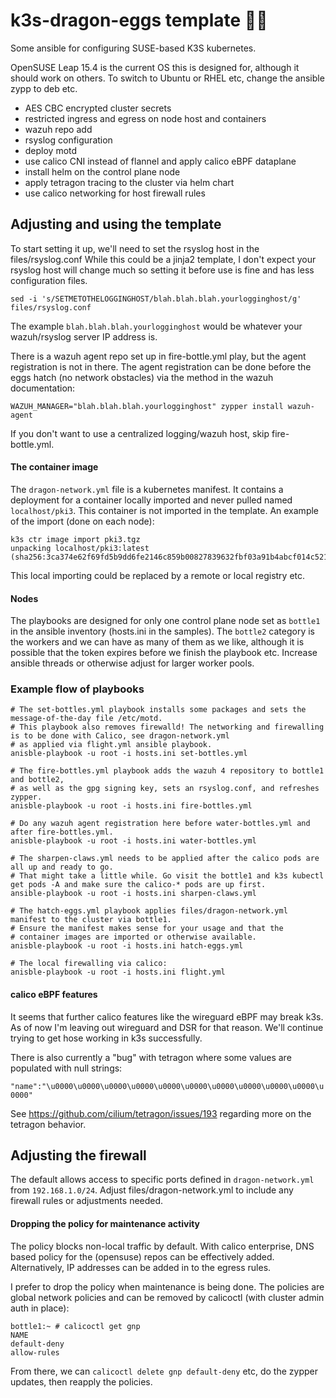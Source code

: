 # k3s-dragon-eggs template 🐉🥚

Some ansible for configuring SUSE-based K3S kubernetes.

OpenSUSE Leap 15.4 is the current OS this is designed for, although it should work on others.
To switch to Ubuntu or RHEL etc, change the ansible zypp to deb etc.

- AES CBC encrypted cluster secrets
- restricted ingress and egress on node host and containers
- wazuh repo add
- rsyslog configuration
- deploy motd
- use calico CNI instead of flannel and apply calico eBPF dataplane 
- install helm on the control plane node
- apply tetragon tracing to the cluster via helm chart
- use calico networking for host firewall rules



## Adjusting and using the template

To start setting it up, we'll need to set the rsyslog host in the files/rsyslog.conf
While this could be a jinja2 template, I don't expect your rsyslog host will change much so setting it before use
is fine and has less configuration files.

```
sed -i 's/SETMETOTHELOGGINGHOST/blah.blah.blah.yourlogginghost/g' files/rsyslog.conf
```

The example `blah.blah.blah.yourlogginghost` would be whatever your wazuh/rsyslog server IP address is.

There is a wazuh agent repo set up in fire-bottle.yml play, but the agent registration is not in there.
The agent registration can be done before the eggs hatch (no network obstacles) via the method in the wazuh documentation:

```
WAZUH_MANAGER="blah.blah.blah.yourlogginghost" zypper install wazuh-agent
```

If you don't want to use a centralized logging/wazuh host, skip fire-bottle.yml.


#### The container image

The `dragon-network.yml` file is a kubernetes manifest. It contains a deployment for a container locally imported and never pulled named `localhost/pki3`. This container is not imported in the template. An example of the import (done on each node):

```
k3s ctr image import pki3.tgz
unpacking localhost/pki3:latest (sha256:3ca374e62f69fd5b9dd6fe2146c859b00827839632fbf03a91b4abcf014c5213)...done

```

This local importing could be replaced by a remote or local registry etc.


#### Nodes

The playbooks are designed for only one control plane node set as `bottle1` in the ansible inventory (hosts.ini in the samples). 
The `bottle2` category is the workers and we can have as many of them as we like, although it is possible that the token expires before we finish the playbook etc. Increase ansible threads or otherwise adjust for larger worker pools.


### Example flow of playbooks

```
# The set-bottles.yml playbook installs some packages and sets the message-of-the-day file /etc/motd.
# This playbook also removes firewalld! The networking and firewalling is to be done with Calico, see dragon-network.yml
# as applied via flight.yml ansible playbook.
anisble-playbook -u root -i hosts.ini set-bottles.yml

# The fire-bottles.yml playbook adds the wazuh 4 repository to bottle1 and bottle2, 
# as well as the gpg signing key, sets an rsyslog.conf, and refreshes zypper.
anisble-playbook -u root -i hosts.ini fire-bottles.yml

# Do any wazuh agent registration here before water-bottles.yml and after fire-bottles.yml.
anisble-playbook -u root -i hosts.ini water-bottles.yml

# The sharpen-claws.yml needs to be applied after the calico pods are all up and ready to go.
# That might take a little while. Go visit the bottle1 and k3s kubectl get pods -A and make sure the calico-* pods are up first.
ansible-playbook -u root -i hosts.ini sharpen-claws.yml

# The hatch-eggs.yml playbook applies files/dragon-network.yml manifest to the cluster via bottle1.
# Ensure the manifest makes sense for your usage and that the 
# container images are imported or otherwise available.
anisble-playbook -u root -i hosts.ini hatch-eggs.yml

# The local firewalling via calico:
anisble-playbook -u root -i hosts.ini flight.yml

```


#### calico eBPF features

It seems that further calico features like the wireguard eBPF may break k3s. As of now I'm leaving out wireguard and DSR for that reason. We'll continue trying to get hose working in k3s successfully.

There is also currently a "bug" with tetragon where some values are populated with null strings:

`"name":"\u0000\u0000\u0000\u0000\u0000\u0000\u0000\u0000\u0000\u0000\u0000"`

See https://github.com/cilium/tetragon/issues/193 regarding more on the tetragon behavior.

## Adjusting the firewall

The default allows access to specific ports defined in `dragon-network.yml` from `192.168.1.0/24`.
Adjust files/dragon-network.yml to include any firewall rules or adjustments needed.

#### Dropping the policy for maintenance activity

The policy blocks non-local traffic by default. With calico enterprise, DNS based policy for the (opensuse) repos can be effectively added. Alternatively, IP addresses can be added in to the egress rules.

I prefer to drop the policy when maintenance is being done. The policies are global network policies and can be removed by calicoctl (with cluster admin auth in place):

```
bottle1:~ # calicoctl get gnp
NAME           
default-deny   
allow-rules  
```

From there, we can `calicoctl delete gnp default-deny` etc, do the zypper updates, then reapply the policies.

